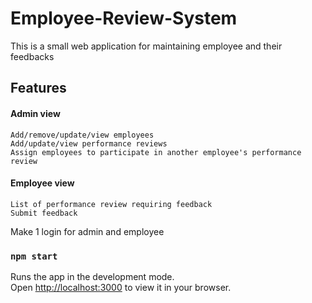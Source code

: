 # Employee-Review-System
This is a small web application for maintaining employee and their feedbacks

## Features
 #### Admin view
    Add/remove/update/view employees
    Add/update/view performance reviews
    Assign employees to participate in another employee's performance review
 #### Employee view
    List of performance review requiring feedback
    Submit feedback
Make 1 login for admin and employee


### `npm start`
Runs the app in the development mode.\
Open [http://localhost:3000](http://localhost:3000) to view it in your browser.
